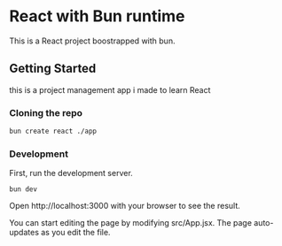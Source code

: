 # React with Bun runtime

This is a React project boostrapped with bun.

## Getting Started
this is a project management app i made to learn React 


### Cloning the repo

```sh
bun create react ./app
```

### Development

First, run the development server.

```
bun dev
```

Open http://localhost:3000 with your browser to see the result.

You can start editing the page by modifying src/App.jsx. The page auto-updates as you edit the file.

